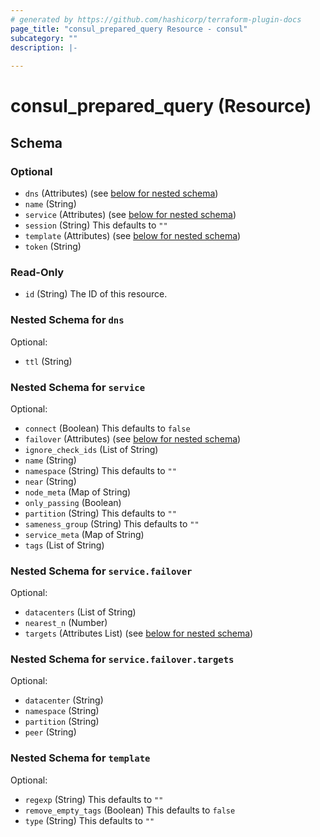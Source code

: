 ```yaml
---
# generated by https://github.com/hashicorp/terraform-plugin-docs
page_title: "consul_prepared_query Resource - consul"
subcategory: ""
description: |-
  
---
```


# consul_prepared_query (Resource)





<!-- schema generated by tfplugindocs -->
## Schema

### Optional

- `dns` (Attributes) (see [below for nested schema](#nestedatt--dns))
- `name` (String)
- `service` (Attributes) (see [below for nested schema](#nestedatt--service))
- `session` (String) This defaults to `""`
- `template` (Attributes) (see [below for nested schema](#nestedatt--template))
- `token` (String)

### Read-Only

- `id` (String) The ID of this resource.

<a id="nestedatt--dns"></a>
### Nested Schema for `dns`

Optional:

- `ttl` (String)


<a id="nestedatt--service"></a>
### Nested Schema for `service`

Optional:

- `connect` (Boolean) This defaults to `false`
- `failover` (Attributes) (see [below for nested schema](#nestedatt--service--failover))
- `ignore_check_ids` (List of String)
- `name` (String)
- `namespace` (String) This defaults to `""`
- `near` (String)
- `node_meta` (Map of String)
- `only_passing` (Boolean)
- `partition` (String) This defaults to `""`
- `sameness_group` (String) This defaults to `""`
- `service_meta` (Map of String)
- `tags` (List of String)

<a id="nestedatt--service--failover"></a>
### Nested Schema for `service.failover`

Optional:

- `datacenters` (List of String)
- `nearest_n` (Number)
- `targets` (Attributes List) (see [below for nested schema](#nestedatt--service--failover--targets))

<a id="nestedatt--service--failover--targets"></a>
### Nested Schema for `service.failover.targets`

Optional:

- `datacenter` (String)
- `namespace` (String)
- `partition` (String)
- `peer` (String)




<a id="nestedatt--template"></a>
### Nested Schema for `template`

Optional:

- `regexp` (String) This defaults to `""`
- `remove_empty_tags` (Boolean) This defaults to `false`
- `type` (String) This defaults to `""`

